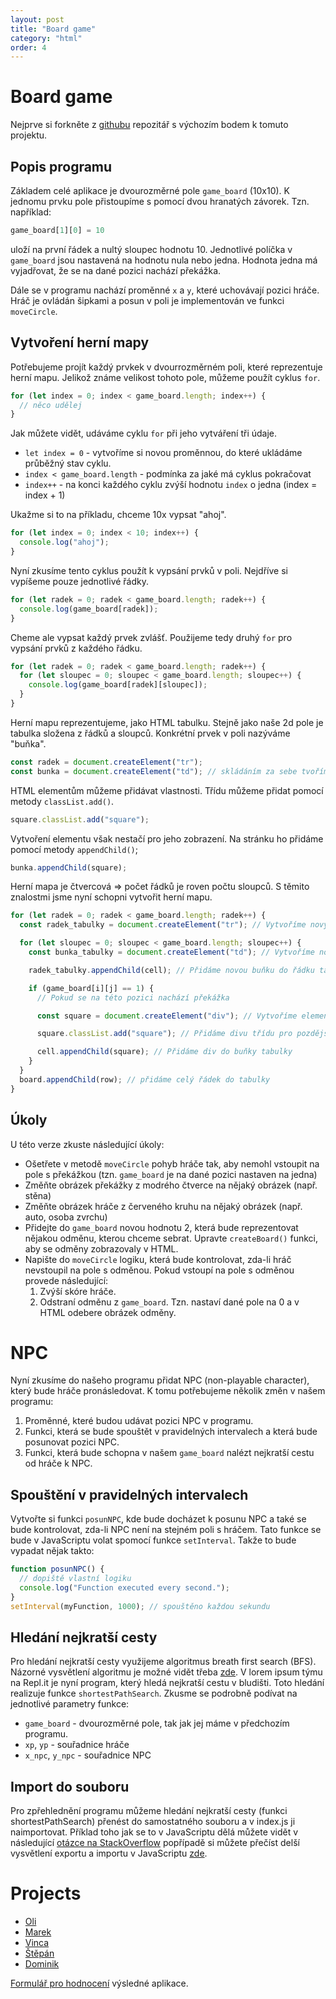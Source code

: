 ```yaml
---
layout: post
title: "Board game"
category: "html"
order: 4
---
```


# Board game

Nejprve si forkněte z [githubu](https://github.com/kpostrava/board_game) repozitář s výchozím bodem k tomuto projektu.

## Popis programu

Základem celé aplikace je dvourozměrné pole `game_board` (10x10). K jednomu prvku pole přistoupíme s pomocí dvou hranatých závorek. Tzn. například:

```JavaScript
game_board[1][0] = 10
```

uloží na první řádek a nultý sloupec hodnotu 10. Jednotlivé políčka v `game_board` jsou nastavená na hodnotu nula nebo jedna. Hodnota jedna má vyjadřovat, že se na dané pozici nachází překážka.

Dále se v programu nachází proměnné `x` a `y`, které uchovávají pozici hráče. Hráč je ovládán šipkami a posun v poli je implementován ve funkci `moveCircle`.

## Vytvoření herní mapy

Potřebujeme projít každý prvkek v dvourrozměrném poli, které reprezentuje herní mapu. Jelikož známe velikost tohoto pole, můžeme použít cyklus `for`.

```js
for (let index = 0; index < game_board.length; index++) {
  // něco udělej
}
```

Jak můžete vidět, udáváme cyklu `for` při jeho vytváření tři údaje.

- `let index = 0` - vytvoříme si novou proměnnou, do které ukládáme průběžný stav cyklu.
- `index < game_board.length` - podmínka za jaké má cyklus pokračovat
- `index++` - na konci každého cyklu zvýší hodnotu `index` o jedna (index = index + 1)

Ukažme si to na příkladu, chceme 10x vypsat "ahoj".

```js
for (let index = 0; index < 10; index++) {
  console.log("ahoj");
}
```

Nyní zkusíme tento cyklus použít k vypsání prvků v poli. Nejdříve si vypíšeme pouze jednotlivé řádky.

```js
for (let radek = 0; radek < game_board.length; radek++) {
  console.log(game_board[radek]);
}
```

Cheme ale vypsat každý prvek zvlášť. Použijeme tedy druhý `for` pro vypsání prvků z každého řádku.

```js
for (let radek = 0; radek < game_board.length; radek++) {
  for (let sloupec = 0; sloupec < game_board.length; sloupec++) {
    console.log(game_board[radek][sloupec]);
  }
}
```

Herní mapu reprezentujeme, jako HTML tabulku. Stejně jako naše 2d pole je tabulka složena z řádků a sloupců. Konkrétní prvek v poli nazýváme "buňka".

```js
const radek = document.createElement("tr");
const bunka = document.createElement("td"); // skládáním za sebe tvoříme sloupce
```

HTML elementům můžeme přidávat vlastnosti. Třídu můžeme přidat pomocí metody `classList.add()`.

```js
square.classList.add("square");
```

Vytvoření elementu však nestačí pro jeho zobrazení. Na stránku ho přidáme pomocí metody `appendChild()`;

```js
bunka.appendChild(square);
```

Herní mapa je čtvercová => počet řádků je roven počtu sloupců. S těmito znalostmi jsme nyní schopni vytvořit herní mapu.

```js
for (let radek = 0; radek < game_board.length; radek++) {
  const radek_tabulky = document.createElement("tr"); // Vytvoříme nový řádek tabulky

  for (let sloupec = 0; sloupec < game_board.length; sloupec++) {
    const bunka_tabulky = document.createElement("td"); // Vytvoříme novou buňku tabulky

    radek_tabulky.appendChild(cell); // Přidáme novou buňku do řádku tabulky

    if (game_board[i][j] == 1) {
      // Pokud se na této pozici nachází překážka

      const square = document.createElement("div"); // Vytvoříme element div, který slouží jako zábrana

      square.classList.add("square"); // Přidáme divu třídu pro pozdější nastavení jeho vlastností

      cell.appendChild(square); // Přidáme div do buňky tabulky
    }
  }
  board.appendChild(row); // přidáme celý řádek do tabulky
}
```

## Úkoly

U této verze zkuste následující úkoly:

- Ošetřete v metodě `moveCircle` pohyb hráče tak, aby nemohl vstoupit na pole s překážkou (tzn. `game_board` je na dané pozici nastaven na jedna)
- Změňte obrázek překážky z modrého čtverce na nějaký obrázek (např. stěna)
- Změňte obrázek hráče z červeného kruhu na nějaký obrázek (např. auto, osoba zvrchu)
- Přidejte do `game_board` novou hodnotu 2, která bude reprezentovat nějakou odměnu, kterou chceme sebrat. Upravte `createBoard()` funkci, aby se odměny zobrazovaly v HTML.
- Napište do `moveCircle` logiku, která bude kontrolovat, zda-li hráč nevstoupil na pole s odměnou. Pokud vstoupí na pole s odměnou provede následující:
  1. Zvýší skóre hráče.
  2. Odstraní odměnu z `game_board`. Tzn. nastaví dané pole na 0 a v HTML odebere obrázek odměny.

# NPC

Nyní zkusíme do našeho programu přidat NPC (non-playable character), který bude hráče pronásledovat. K tomu potřebujeme několik změn v našem programu:

1. Proměnné, které budou udávat pozici NPC v programu.
2. Funkci, která se bude spouštět v pravidelných intervalech a která bude posunovat pozici NPC.
3. Funkci, která bude schopna v našem `game_board` nalézt nejkratší cestu od hráče k NPC.

## Spouštění v pravidelných intervalech

Vytvořte si funkci `posunNPC`, kde bude docházet k posunu NPC a také se bude kontrolovat, zda-li NPC není na stejném poli s hráčem. Tato funkce se bude v JavaScriptu volat spomocí funkce `setInterval`. Takže to bude vypadat nějak takto:

```JavaScript
function posunNPC() {
  // dopiště vlastní logiku
  console.log("Function executed every second.");
}
setInterval(myFunction, 1000); // spouštěno každou sekundu
```

## Hledání nejkratší cesty

Pro hledání nejkratší cesty využijeme algoritmus breath first search (BFS). Názorné vysvětlení algoritmu je možné vidět třeba [zde](https://www.youtube.com/watch?v=T_m27bhVQQQ&t=131s). V lorem ipsum týmu na Repl.it je nyní program, který hledá nejkratší cestu v bludišti. Toto hledání realizuje funkce `shortestPathSearch`. Zkusme se podrobně podívat na jednotlivé parametry funkce:

- `game_board` - dvourozměrné pole, tak jak jej máme v předchozím programu.
- `xp`, `yp` - souřadnice hráče
- `x_npc`, `y_npc` - souřadnice NPC

<script src="https://gist.github.com/RadimBaca/aee7196ba05f3d214862f99d8e10950b.js"></script>

## Import do souboru

Pro zpřehlednění programu můžeme hledání nejkratší cesty (funkci shortestPathSearch) přenést do samostatného souboru a v index.js ji naimportovat. Příklad toho jak se to v JavaScriptu dělá můžete vidět v následující [otázce na StackOverflow](https://stackoverflow.com/questions/56336729/how-can-i-import-functions-from-an-other-javascript-file) popřípadě si můžete přečíst delší vysvětlení exportu a importu v JavaScriptu [zde](https://javascript.info/import-export).

# Projects

- [Oli](https://a9832060-26c8-4de7-ae72-72d48ee97a2a-00-2trpl9iqhy9de.kirk.repl.co/)
- [Marek](https://67bddb21-684e-459a-bc84-700143735516-00-2z1jsm83dcxin.picard.replit.dev/)
- [Vinca](https://b749510d-4acf-447b-ad59-4263eeec8acf-00-yzju7i5noigg.spock.replit.dev/)
- [Štěpán](https://d52cf779-cb95-4456-855b-d14e5fb2909e-00-22du8e5dvf147.spock.replit.dev/)
- [Dominik](https://7bf0ad76-008d-44a5-9f2e-45f1186bb280-00-1n6rw7vbrqagr.spock.replit.dev/)

[Formulář pro hodnocení](https://docs.google.com/forms/d/e/1FAIpQLSfsBAm0frYEt1yUAt_QfjHXDDR4fXaRNIVSg_iLYyodVk58Yg/viewform?usp=sf_link) výsledné aplikace.
